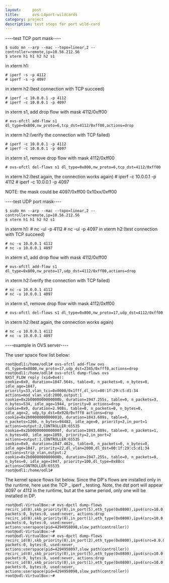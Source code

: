 ```yaml
---
layout:     post
title:      ovs-L4port-wildcards
category: project
description: test steps for port wild-card
---
```



----test TCP port mask----

    $ sudo mn --arp --mac --topo=linear,2 --controller=remote,ip=10.56.212.56
    $ xterm h1 h1 h2 h2 s1
in xterm h1:

    # iperf -s -p 4112
    # iperf -s -p 4097
in xterm h2:(test connection with TCP succeed)

    # iperf -c 10.0.0.1 -p 4112
    # iperf -c 10.0.0.1 -p 4097
in xterm s1, add drop flow with mask 4112/0xff00

    # ovs-ofctl add-flow s1 dl_type=0x800,nw_proto=6,tcp_dst=4112/0xff00,actions=drop
in xterm h2:(verify the connection with TCP failed)

    # iperf -c 10.0.0.1 -p 4112
    # iperf -c 10.0.0.1 -p 4097
in xterm s1, remove drop flow with mask 4112/0xff00

    # ovs-ofctl del-flows s1 dl_type=0x800,nw_proto=6,tcp_dst=4112/0xff00
in xterm h2:(test again, the connection works again)
    # iperf -c 10.0.0.1 -p 4112
    # iperf -c 10.0.0.1 -p 4097

NOTE: the mask could be 4097/0xff00 0x10xx/0xff00

----test UDP port mask----

    $ sudo mn --arp --mac --topo=linear,2 --controller=remote,ip=10.56.212.56
    $ xterm h1 h1 h2 h2 s1
in xterm h1:
    # nc -ul -p 4112
    # nc -ul -p 4097
in xterm h2:(test connection with TCP succeed)

    # nc -u 10.0.0.1 4112
    # nc -u 10.0.0.1 4097
in xterm s1, add drop flow with mask 4112/0xff00

    # ovs-ofctl add-flow s1 dl_type=0x800,nw_proto=17,udp_dst=4112/0xff00,actions=drop
in xterm h2:(verify the connection with TCP failed)

    # nc -u 10.0.0.1 4112
    # nc -u 10.0.0.1 4097
in xterm s1, remove drop flow with mask 4112/0xff00

    # ovs-ofctl del-flows s1 dl_type=0x800,nw_proto=17,udp_dst=4112/0xff00

in xterm h2:(test again, the connection works again)

    # nc -u 10.0.0.1 4112
    # nc -u 10.0.0.1 4097

----example in OVS server----

The user space flow list below:

    root@odl1:/home/odl1# ovs-ofctl add-flow ovs dl_type=0x0800,nw_proto=17,udp_dst=2345/0xfff0,actions=drop
    root@odl1:/home/odl1# ovs-ofctl dump-flows ovs
    NXST_FLOW reply (xid=0x4):
    cookie=0x0, duration=1847.564s, table=0, n_packets=0, n_bytes=0, idle_age=1847, priority=33,vlan_tci=0x0000/0x1fff,dl_src=00:1f:29:c5:d1:34 actions=mod_vlan_vid:2000,output:1
    cookie=0x2b0000000000000b, duration=1947.255s, table=0, n_packets=3, n_bytes=534, idle_age=1944, priority=0 actions=drop
    cookie=0x0, duration=2.908s, table=0, n_packets=0, n_bytes=0, idle_age=2, udp,tp_dst=0x920/0xfff0 actions=drop
    cookie=0x2b00000000000010, duration=1843.689s, table=0, n_packets=1266, n_bytes=94482, idle_age=0, priority=2,in_port=1 actions=output:2,CONTROLLER:65535
    cookie=0x2b0000000000000f, duration=1843.689s, table=0, n_packets=1, n_bytes=60, idle_age=1893, priority=2,in_port=2 actions=output:1,CONTROLLER:65535
    cookie=0x0, duration=1847.462s, table=0, n_packets=0, n_bytes=0, idle_age=1847, priority=22,dl_vlan=2000,dl_dst=00:1f:29:c5:d1:34 actions=strip_vlan,output:2
    cookie=0x2b0000000000000b, duration=1947.255s, table=0, n_packets=0, n_bytes=0, idle_age=1947, priority=100,dl_type=0x88cc actions=CONTROLLER:65535
    root@odl1:/home/odl1#

The kernel space flows list below. Since the DP's flows are installed only in the runtime, here use the TCP _ iperf _ testing. Note, the dst port will appear 4097 or 4112 in the runtime, but at the same period, only one will be installed in DP.

    root@odl-VirtualBox:~# ovs-dpctl dump-flows
    recirc_id(0),skb_priority(0),in_port(5),eth_type(0x0800),ipv4(src=10.0.0.2/0.0.0.0,dst=10.0.0.1/0.0.0.0,proto=6/0xff,tos=0/0,ttl=64/0,frag=no/0xff),tcp(src=35229/0,dst=4097/0xff00), packets:0, bytes:0, used:never, actions:drop
    recirc_id(0),skb_priority(0),in_port(1),eth_type(0x0800),ipv4(src=10.0.0.2/0.0.0.0,dst=10.0.0.1/0.0.0.0,proto=6/0,tos=0/0,ttl=64/0,frag=no/0xff), packets:0, bytes:0, used:never, actions:userspace(pid=4294958098,slow_path(controller))
    root@odl-VirtualBox:~#
    root@odl-VirtualBox:~# ovs-dpctl dump-flows
    recirc_id(0),skb_priority(0),in_port(2),eth_type(0x0800),ipv4(src=0.0.0.0/0.0.0.0,dst=255.255.255.255/0.0.0.0,proto=17/0,tos=0x10/0,ttl=128/0,frag=no/0xff), packets:0, bytes:0, used:never, actions:userspace(pid=4294958097,slow_path(controller))
    recirc_id(0),skb_priority(0),in_port(5),eth_type(0x0800),ipv4(src=10.0.0.2/0.0.0.0,dst=10.0.0.1/0.0.0.0,proto=6/0xff,tos=0/0,ttl=64/0,frag=no/0xff),tcp(src=40841/0,dst=4112/0xff00), packets:0, bytes:0, used:never, actions:drop
    recirc_id(0),skb_priority(0),in_port(1),eth_type(0x0800),ipv4(src=10.0.0.2/0.0.0.0,dst=10.0.0.1/0.0.0.0,proto=6/0,tos=0/0,ttl=64/0,frag=no/0xff), packets:0, bytes:0, used:never, actions:userspace(pid=4294958098,slow_path(controller))
    root@odl-VirtualBox:~#
